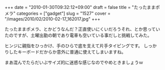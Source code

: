+++
date = "2010-01-30T09:32:12+09:00"
draft = false
title = "たったままポメラ"
categories = ["gadget"]
slug = "1527"
cover = "/images/2010/02/2010-02-17_162017.jpg"
+++

たったままポメラ、とかどうなんだ？正直使いにくいだろうそれ、とか思っていたのですが、土曜出勤の朝であり電車も空いている事だしと挑戦してみた。

ヒンジに親指をひっかけ、手のひらで底を支えて片手タイピングです。
しっかりしたキーボードだからか意外に普通に使えてしまいますね。

まあ混んでたらだいぶサイズ的に迷惑な感じなのでやめときましょうｗ
